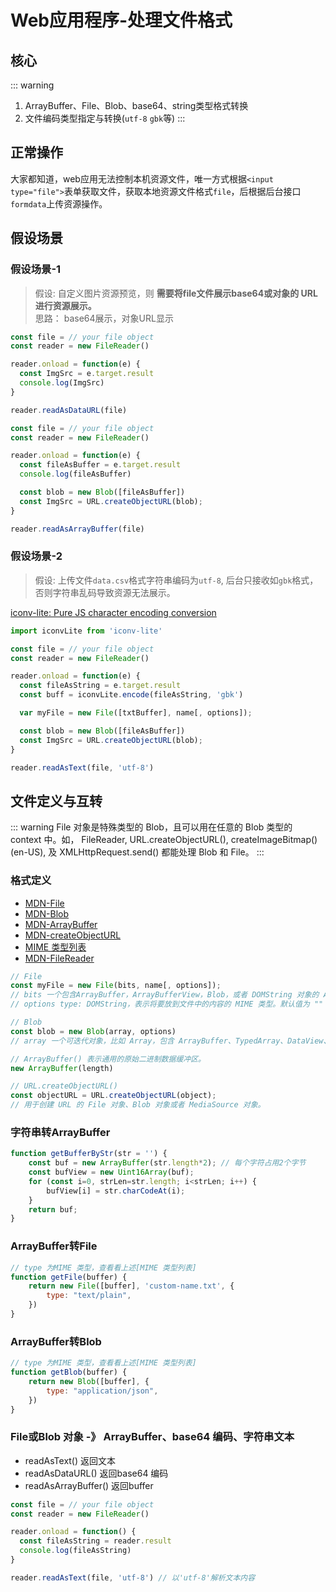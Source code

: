 # Web应用程序-处理文件格式

## 核心
::: warning
1. ArrayBuffer、File、Blob、base64、string类型格式转换
2. 文件编码类型指定与转换(`utf-8` `gbk`等)
:::


## 正常操作
大家都知道，web应用无法控制本机资源文件，唯一方式根据`<input type="file">`表单获取文件，获取本地资源文件格式`file`，后根据后台接口`formdata`上传资源操作。

## 假设场景

### 假设场景-1
> 假设: 自定义图片资源预览，则 **需要将file文件展示base64或对象的 URL进行资源展示。**  
> 思路： base64展示，对象URL显示

```js
const file = // your file object
const reader = new FileReader()

reader.onload = function(e) {
  const ImgSrc = e.target.result
  console.log(ImgSrc)
}

reader.readAsDataURL(file)
```

```js
const file = // your file object
const reader = new FileReader()

reader.onload = function(e) {
  const fileAsBuffer = e.target.result
  console.log(fileAsBuffer)

  const blob = new Blob([fileAsBuffer])
  const ImgSrc = URL.createObjectURL(blob);
}

reader.readAsArrayBuffer(file)
```


### 假设场景-2
> 假设:
> 上传文件`data.csv`格式字符串编码为`utf-8`, 后台只接收如`gbk`格式，否则字符串乱码导致资源无法展示。

[iconv-lite: Pure JS character encoding conversion](https://github.com/ashtuchkin/iconv-lite)

```js
import iconvLite from 'iconv-lite'

const file = // your file object
const reader = new FileReader()

reader.onload = function(e) {
  const fileAsString = e.target.result
  const buff = iconvLite.encode(fileAsString, 'gbk')

  var myFile = new File([txtBuffer], name[, options]);

  const blob = new Blob([fileAsBuffer])
  const ImgSrc = URL.createObjectURL(blob);
}

reader.readAsText(file, 'utf-8')

```


## 文件定义与互转
::: warning
File 对象是特殊类型的 Blob，且可以用在任意的 Blob 类型的 context 中。如， FileReader, URL.createObjectURL(), createImageBitmap() (en-US), 及 XMLHttpRequest.send() 都能处理 Blob 和 File。
:::

### 格式定义
* [MDN-File](https://developer.mozilla.org/zh-CN/docs/Web/API/File/File#bits)
* [MDN-Blob](https://developer.mozilla.org/zh-CN/docs/Web/API/Blob/Blob)
* [MDN-ArrayBuffer](https://developer.mozilla.org/zh-CN/docs/Web/JavaScript/Reference/Global_Objects/ArrayBuffer/ArrayBuffer)
* [MDN-createObjectURL](https://developer.mozilla.org/zh-CN/docs/Web/API/URL/createObjectURL_static)
* [MIME 类型列表](https://www.iana.org/assignments/media-types/media-types.xhtml)
* [MDN-FileReader](https://developer.mozilla.org/zh-CN/docs/Web/API/FileReader)



```js
// File
const myFile = new File(bits, name[, options]);
// bits 一个包含ArrayBuffer，ArrayBufferView，Blob，或者 DOMString 对象的 Array — 或者任何这些对象的组合。这是 UTF-8 编码的文件内容。
// options type: DOMString，表示将要放到文件中的内容的 MIME 类型。默认值为 "" 

// Blob
const blob = new Blob(array, options)
// array 一个可迭代对象，比如 Array，包含 ArrayBuffer、TypedArray、DataView、Blob、字符串或者任意这些元素的混合，这些元素将会被放入 Blob 中。

// ArrayBuffer() 表示通用的原始二进制数据缓冲区。
new ArrayBuffer(length)

// URL.createObjectURL()
const objectURL = URL.createObjectURL(object); 
// 用于创建 URL 的 File 对象、Blob 对象或者 MediaSource 对象。

```


### 字符串转ArrayBuffer
```js
function getBufferByStr(str = '') {
    const buf = new ArrayBuffer(str.length*2); // 每个字符占用2个字节
    const bufView = new Uint16Array(buf);
    for (const i=0, strLen=str.length; i<strLen; i++) {
        bufView[i] = str.charCodeAt(i);
    }
    return buf;
}
```

### ArrayBuffer转File
```js
// type 为MIME 类型，查看看上述[MIME 类型列表]
function getFile(buffer) {
    return new File([buffer], 'custom-name.txt', {
        type: "text/plain",
    })
}
```

### ArrayBuffer转Blob
```js
// type 为MIME 类型，查看看上述[MIME 类型列表]
function getBlob(buffer) {
    return new Blob([buffer], {
        type: "application/json",
    })
}
```

###  File或Blob 对象 -》 ArrayBuffer、base64 编码、字符串文本
* readAsText() 返回文本
* readAsDataURL() 返回base64 编码
* readAsArrayBuffer() 返回buffer
```js
const file = // your file object
const reader = new FileReader()

reader.onload = function() {
  const fileAsString = reader.result
  console.log(fileAsString)
}

reader.readAsText(file, 'utf-8') // 以'utf-8'解析文本内容
```